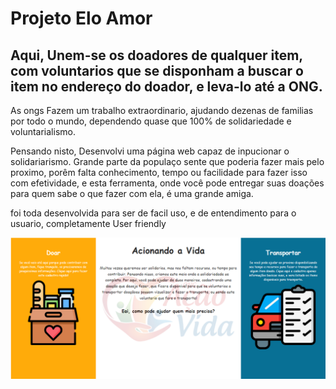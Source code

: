 
# Projeto Elo Amor

Aqui, Unem-se os doadores de qualquer item, com voluntarios que se disponham a buscar o item no endereço do doador, e leva-lo até a ONG.
-------------------------------------------------------
As ongs Fazem um trabalho extraordinario, ajudando dezenas de familias por todo o mundo, dependendo quase que 100% de solidariedade e voluntarialismo.

Pensando nisto, Desenvolvi uma página web capaz de inpucionar o solidariarismo. Grande parte da populaço sente que poderia fazer mais pelo proximo, porêm falta conhecimento, tempo ou facilidade para fazer isso com efetividade, e esta ferramenta, onde você pode entregar suas doações para quem sabe o que fazer com ela, é uma grande amiga. 

foi toda desenvolvida para ser de facil uso, e de entendimento para o usuario, completamente User friendly

![alt text](img/tela_inicial.png)



